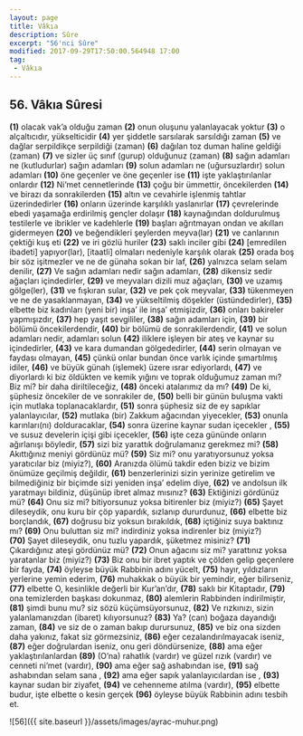 ```yaml
---
layout: page
title: Vâkıa
description: Sûre
excerpt: "56'nci Sûre"
modified: 2017-09-29T17:50:00.564948 17:00
tag: 
 - Vâkıa
---
```


## 56. Vâkıa Sûresi

**(1)** olacak vak’a olduğu zaman
**(2)** onun oluşunu yalanlayacak yoktur
**(3)** o alçaltıcıdır, yükselticidir
**(4)** yer şiddetle sarsılarak sarsıldığı zaman
**(5)** ve dağlar serpildikçe serpildiği (zaman)
**(6)** dağılan toz duman haline geldiği (zaman)
**(7)** ve sizler üç sınıf (gurup) olduğunuz (zaman)
**(8)** sağın adamları ne (kutludurlar) sağın adamları
**(9)** solun adamları ne (uğursuzlardır) solun adamları
**(10)** öne geçenler ve öne geçenler ise
**(11)** işte yaklaştırılanlar onlardır
**(12)** Ni’met cennetlerinde
**(13)** çoğu bir ümmettir, öncekilerden
**(14)** ve birazı da sonrakilerden
**(15)** altın ve cevahirle işlenmiş tahtlar üzerindedirler
**(16)** onların üzerinde karşılıklı yaslanırlar
**(17)** çevrelerinde ebedi yaşamağa erdirilmiş gençler dolaşır
**(18)** kaynağından doldurulmuş testilerle ve ibrikler ve kadehlerle
**(19)** başları ağrıtmayan ondan ve akılları gidermeyen
**(20)** ve beğendikleri şeylerden meyva(lar)
**(21)** ve canlarının çektiği kuş eti
**(22)** ve iri gözlü huriler
**(23)** saklı inciler gibi
**(24)**  [emredilen ibadeti] yapıyor(lar), [itaatli] olmaları nedeniyle karşılık olarak
**(25)** orada boş bir söz işitmezler ve ne de günaha sokan bir laf,
**(26)** yalnızca selam selam denilir,
**(27)** Ve sağın adamları nedir sağın adamları,
**(28)** dikensiz sedir ağaçları içindedirler,
**(29)** ve meyvaları dizili muz ağaçları,
**(30)** ve uzamış gölge(ler),
**(31)** ve fışkıran sular,
**(32)** ve pek çok meyvalar,
**(33)** tükenmeyen ve ne de yasaklanmayan,
**(34)** ve yükseltilmiş döşekler (üstündedirler),
**(35)** elbette biz kadınları (yeni bir) inşa’ ile inşa’ etmişizdir,
**(36)** onları bakireler yapmışızdır,
**(37)** hep yaşıt sevgililer,
**(38)** sağın adamları için,
**(39)** bir bölümü öncekilerdendir,
**(40)** bir bölümü de sonrakilerdendir,
**(41)** ve solun adamları nedir, adamları solun
**(42)** iliklere işleyen bir ateş ve kaynar su içindedirler,
**(43)** ve kara dumandan gölgededirler,
**(44)** serin olmayan ve faydası olmayan,
**(45)** çünkü onlar bundan önce varlık içinde şımartılmış idiler,
**(46)** ve büyük günah (işlemek) üzere ısrar ediyorlardı,
**(47)** ve diyorlardı ki biz öldükten ve kemik yığını ve toprak olduğumuz zaman mı? Biz mi? bir daha diriltileceğiz,
**(48)** önceki atalarımız da mı?
**(49)** De ki, şüphesiz öncekiler de ve sonrakiler de,
**(50)** belli bir günün buluşma vakti için mutlaka toplanacaklardır,
**(51)** sonra şüphesiz siz de ey sapıklar yalanlayıcılar,
**(52)** mutlaka (bir) Zakkum ağacından yiyecekler,
**(53)** onunla karınları(nı) dolduracaklar,
**(54)** sonra  üzerine kaynar sudan içecekler ,
**(55)** ve susuz develerin içişi gibi içecekler,
**(56)** işte ceza gününde onların ağırlanışı böyledir,
**(57)** sizi biz yarattık doğrulamanız gerekmez mi?
**(58)** Akıttığınız meniyi gördünüz mü?
**(59)** Siz mi? onu yaratıyorsunuz yoksa yaratıcılar biz (miyiz?),
**(60)** Aranızda ölümü takdir eden biziz ve bizim önümüze geçilmiş değildir,
**(61)** benzerlerinizi sizin yerinize getirelim ve bilmediğiniz bir biçimde sizi yeniden inşa’ edelim diye,
**(62)** ve andolsun ilk yaratmayı bildiniz, düşünüp ibret almaz mısınız?
**(63)** Ektiğinizi gördünüz mü?
**(64)** Onu siz mi? bitiyorsunuz yoksa bitirenler biz (miyiz?)
**(65)** Şayet dileseydik, onu kuru bir çöp yapardık, sızlanıp dururdunuz,
**(66)** elbette biz borçlandık,
**(67)** doğrusu biz yoksun bırakıldık,
**(68)** içtiğiniz suya baktınız mı?
**(69)** Onu buluttan siz mi? indirdiniz yoksa indirenler biz (miyiz?)	
**(70)** Şayet dileseydik, onu tuzlu yapardık, şüketmez misiniz?
**(71)** Çıkardığınız ateşi gördünüz mü?
**(72)** Onun ağacını siz mi? yarattınız yoksa yaratanlar biz (miyiz?)
**(73)** Biz onu bir ibret yaptık ve çölden gelip geçenlere bir fayda,
**(74)** öyleyse büyük Rabbinin adını yücelt, 
**(75)** hayır, yıldızların yerlerine yemin ederim, 
**(76)** muhakkak o büyük bir yemindir, eğer bilirseniz, 
**(77)** elbette O, kesinlikle değerli bir Kur’an’dır,
**(78)** saklı bir Kitaptadır,
**(79)** ona temizlerden başkası dokunmaz,
**(80)** alemlerin Rabbinden indirilmiştir,
**(81)** şimdi bunu mu? siz sözü küçümsüyorsunuz,
**(82)** Ve rızkınızı, sizin yalanlamanızdan (ibaret) kılıyorsunuz?
**(83)** Ya? (can) boğaza dayandığı zaman,
**(84)** ve siz de o zaman bakıp durursunuz,
**(85)** ve biz ona sizden daha yakınız, fakat siz görmezsiniz,
**(86)** eğer cezalandırılmayacak iseniz,
**(87)** eğer doğrulardan iseniz, onu geri döndürsenize,
**(88)** ama eğer yaklaştırılanlardan
**(89)** (O’na) rahatlık (vardır) ve güzel rızık (vardır) ve cenneti ni’met (vardır),
**(90)** ama eğer sağ ashabından ise,
**(91)** sağ ashabından selam sana ,
**(92)** ama eğer sapık yalanlayıcılardan ise ,
**(93)** kaynar sudan bir ziyafet,
**(94)** ve cehenneme atılma (vardır),
**(95)** elbette budur, işte elbette o kesin gerçek
**(96)** öyleyse büyük Rabbinin adını tesbih et.

![56]({{ site.baseurl }}/assets/images/ayrac-muhur.png)
